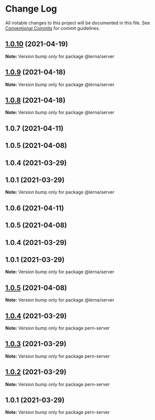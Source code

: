 # Change Log

All notable changes to this project will be documented in this file.
See [Conventional Commits](https://conventionalcommits.org) for commit guidelines.

## [1.0.10](https://github.com/AlexisPell/Clean-code-rest-model/compare/@lerna/server@1.0.9...@lerna/server@1.0.10) (2021-04-19)

**Note:** Version bump only for package @lerna/server





## [1.0.9](https://github.com/AlexisPell/Clean-code-rest-model/compare/@lerna/server@1.0.7...@lerna/server@1.0.9) (2021-04-18)

**Note:** Version bump only for package @lerna/server





## [1.0.8](https://github.com/AlexisPell/Clean-code-rest-model/compare/@lerna/server@1.0.7...@lerna/server@1.0.8) (2021-04-18)

**Note:** Version bump only for package @lerna/server





## 1.0.7 (2021-04-11)



## 1.0.5 (2021-04-08)



## 1.0.4 (2021-03-29)



## 1.0.1 (2021-03-29)

**Note:** Version bump only for package @lerna/server





## 1.0.6 (2021-04-11)



## 1.0.5 (2021-04-08)



## 1.0.4 (2021-03-29)



## 1.0.1 (2021-03-29)

**Note:** Version bump only for package @lerna/server





## [1.0.5](https://github.com/AlexisPell/Clean-code-rest-model/compare/v1.0.4...v1.0.5) (2021-04-08)

**Note:** Version bump only for package @lerna/server





## [1.0.4](https://github.com/AlexisPell/Clean-code-rest-model/compare/v1.0.1...v1.0.4) (2021-03-29)

**Note:** Version bump only for package pern-server





## [1.0.3](https://github.com/AlexisPell/Clean-code-rest-model/compare/v1.0.1...v1.0.3) (2021-03-29)

**Note:** Version bump only for package pern-server





## [1.0.2](https://github.com/AlexisPell/Clean-code-rest-model/compare/v1.0.1...v1.0.2) (2021-03-29)

**Note:** Version bump only for package pern-server





## 1.0.1 (2021-03-29)

**Note:** Version bump only for package pern-server
